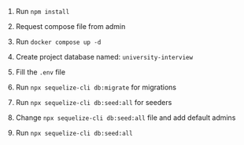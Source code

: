 1. Run `npm install`
2. Request compose file from admin
3. Run `docker compose up -d`
4. Create project database named: `university-interview`
5. Fill the `.env` file
6. Run `npx sequelize-cli db:migrate` for migrations
7. Run `npx sequelize-cli db:seed:all` for seeders

8. Change `npx sequelize-cli db:seed:all` file and add default admins
9. Run `npx sequelize-cli db:seed:all`
